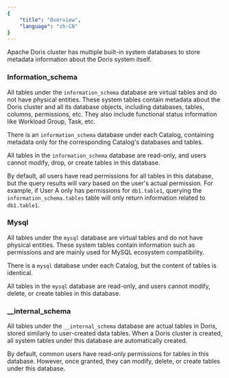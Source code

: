 ```yaml
---
{
    "title": "Overview",
    "language": "zh-CN"
}
---
```


<!--
Licensed to the Apache Software Foundation (ASF) under one
or more contributor license agreements.  See the NOTICE file
distributed with this work for additional information
regarding copyright ownership.  The ASF licenses this file
to you under the Apache License, Version 2.0 (the
"License"); you may not use this file except in compliance
with the License.  You may obtain a copy of the License at

  http://www.apache.org/licenses/LICENSE-2.0

Unless required by applicable law or agreed to in writing,
software distributed under the License is distributed on an
"AS IS" BASIS, WITHOUT WARRANTIES OR CONDITIONS OF ANY
KIND, either express or implied.  See the License for the
specific language governing permissions and limitations
under the License.
-->

Apache Doris cluster has multiple built-in system databases to store metadata information about the Doris system itself.

### Information_schema

All tables under the `information_schema` database are virtual tables and do not have physical entities. These system tables contain metadata about the Doris cluster and all its database objects, including databases, tables, columns, permissions, etc. They also include functional status information like Workload Group, Task, etc.

There is an `information_schema` database under each Catalog, containing metadata only for the corresponding Catalog's databases and tables.

All tables in the `information_schema` database are read-only, and users cannot modify, drop, or create tables in this database.

By default, all users have read permissions for all tables in this database, but the query results will vary based on the user's actual permission. For example, if User A only has permissions for `db1.table1`, querying the `information_schema.tables` table will only return information related to `db1.table1`.

### Mysql

All tables under the `mysql` database are virtual tables and do not have physical entities. These system tables contain information such as permissions and are mainly used for MySQL ecosystem compatibility.

There is a `mysql` database under each Catalog, but the content of tables is identical.

All tables in the `mysql` database are read-only, and users cannot modify, delete, or create tables in this database.

### __internal_schema

All tables under the `__internal_schema` database are actual tables in Doris, stored similarly to user-created data tables. When a Doris cluster is created, all system tables under this database are automatically created.

By default, common users have read-only permissions for tables in this database. However, once granted, they can modify, delete, or create tables under this database.
